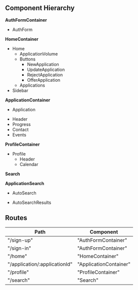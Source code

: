 ## Component Hierarchy

**AuthFormContainer**
  - AuthForm

**HomeContainer**
  - Home
    + ApplicationVolume
    + Buttons
      * NewApplication
      * UpdateApplication
      * RejectApplication
      * OfferApplication
    + Applications
  - Sidebar

**ApplicationContainer**
  - Application
   + Header
   + Progress
   + Contact
   + Events

**ProfileContainer**
  - Profile
    + Header
    + Calendar

**Search**

**ApplicationSearch**
 + AutoSearch
 * AutoSearchResults

## Routes

|Path   | Component   |
|-------|-------------|
| "/sign-up" | "AuthFormContainer" |
| "/sign-in" | "AuthFormContainer" |
| "/home" | "HomeContainer" |
| "/application/:applicationId" | "ApplicationContainer" |
| "/profile" | "ProfileContainer" |
| "/search" | "Search" |
